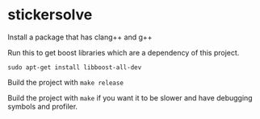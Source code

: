 # stickersolve
Install a package that has clang++ and g++

Run this to get boost libraries which are a dependency of this project.

`sudo apt-get install libboost-all-dev`

Build the project with `make release`

Build the project with `make` if you want it to be slower and have debugging symbols and profiler.
